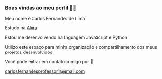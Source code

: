 ### Boas vindas ao meu perfil 👨‍🎓

Meu nome é Carlos Fernandes de Lima

Estudo na [Alura](https://www.alura.com.br/)

Estou me desenvolvendo na linguagem JavaScript e Python

Utilizo este espaço para minha organização e compartilhamento dos meus projetos desenvolvidos

Você pode entrar em contato comigo por 📧

carlosfernandesprofessor1@gmail.com

